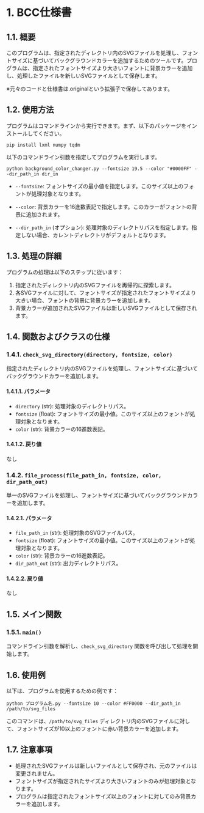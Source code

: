 # 1. BCC仕様書

## 1.1. 概要
このプログラムは、指定されたディレクトリ内のSVGファイルを処理し、フォントサイズに基づいてバックグラウンドカラーを追加するためのツールです。プログラムは、指定されたフォントサイズより大きいフォントに背景カラーを追加し、処理したファイルを新しいSVGファイルとして保存します。

※元々のコードと仕様書は.originalという拡張子で保存してあります。

## 1.2. 使用方法
プログラムはコマンドラインから実行できます。まず、以下のパッケージをインストールしてください。
```
pip install lxml numpy tqdm
```

以下のコマンドライン引数を指定してプログラムを実行します。

```
python background_color_changer.py --fontsize 19.5 --color "#0000FF" --dir_path_in dir_in
```

- `--fontsize`: フォントサイズの最小値を指定します。このサイズ以上のフォントが処理対象となります。

- `--color`: 背景カラーを16進数表記で指定します。このカラーがフォントの背景に追加されます。

- `--dir_path_in` (オプション): 処理対象のディレクトリパスを指定します。指定しない場合、カレントディレクトリがデフォルトとなります。

## 1.3. 処理の詳細
プログラムの処理は以下のステップに従います：

1. 指定されたディレクトリ内のSVGファイルを再帰的に探索します。
2. 各SVGファイルに対して、フォントサイズが指定されたフォントサイズより大きい場合、フォントの背景に背景カラーを追加します。
3. 背景カラーが追加されたSVGファイルは新しいSVGファイルとして保存されます。

## 1.4. 関数およびクラスの仕様

### 1.4.1. `check_svg_directory(directory, fontsize, color)`
指定されたディレクトリ内のSVGファイルを処理し、フォントサイズに基づいてバックグラウンドカラーを追加します。

#### 1.4.1.1. パラメータ
- `directory` (str): 処理対象のディレクトリパス。
- `fontsize` (float): フォントサイズの最小値。このサイズ以上のフォントが処理対象となります。
- `color` (str): 背景カラーの16進数表記。

#### 1.4.1.2. 戻り値
なし

### 1.4.2. `file_process(file_path_in, fontsize, color, dir_path_out)`
単一のSVGファイルを処理し、フォントサイズに基づいてバックグラウンドカラーを追加します。

#### 1.4.2.1. パラメータ
- `file_path_in` (str): 処理対象のSVGファイルパス。
- `fontsize` (float): フォントサイズの最小値。このサイズ以上のフォントが処理対象となります。
- `color` (str): 背景カラーの16進数表記。
- `dir_path_out` (str): 出力ディレクトリパス。

#### 1.4.2.2. 戻り値
なし

## 1.5. メイン関数
### 1.5.1. `main()`
コマンドライン引数を解析し、`check_svg_directory` 関数を呼び出して処理を開始します。

## 1.6. 使用例
以下は、プログラムを使用するための例です：

```
python プログラム名.py --fontsize 10 --color #FF0000 --dir_path_in /path/to/svg_files
```

このコマンドは、`/path/to/svg_files` ディレクトリ内のSVGファイルに対して、フォントサイズが10以上のフォントに赤い背景カラーを追加します。

## 1.7. 注意事項
- 処理されたSVGファイルは新しいファイルとして保存され、元のファイルは変更されません。
- フォントサイズが指定されたサイズより大きいフォントのみが処理対象となります。
- プログラムは指定されたフォントサイズ以上のフォントに対してのみ背景カラーを追加します。

